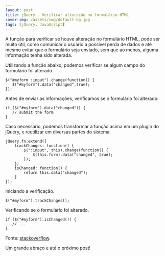 ```yaml
---
layout: post
title: jQuery - Verificar alteração no formulário HTML
cover-img: /assets/img/default-bg.jpg
tags: [jQuery, JavaScript]
---
```


A função para verificar se houve alteração no formulário HTML, pode ser muito útil, como comunicar o usuário a possível perda de dados e até mesmo evitar que o formulário seja enviado, sem que ao menos, alguma informação tenha sido alterada.

Utilizando a função abaixo, podemos verificar se algum campo do formulário foi alterado.

	$("#myform :input").change(function() {
	   $("#myform").data("changed",true);
	});

Antes de enviar as informações, verificamos se o formulário foi alterado:

	if ($("#myform").data("changed")) {
	   // submit the form
	}

Caso necessário, podemos transformar a função acima em um plugin do jQuery, e reutilizar em diversas partes do sistema.

	jQuery.fn.extend({
		trackChanges: function() {
			$(":input", this).change(function() {
				$(this.form).data("changed", true);
			});
		},
		isChanged: function() {
			return this.data("changed");
		}
	});

Iniciando a verificação.

	$("#myform").trackChanges();

Verificando se o formulário foi alterado.

	if ($("#myform").isChanged()) {
	   // ...
	}

Fonte: 
<a href="http://stackoverflow.com/questions/959670/generic-way-to-detect-if-html-form-is-edited" target="\_blank">stackoverflow</a>.

Um grande abraço e até o próximo post!